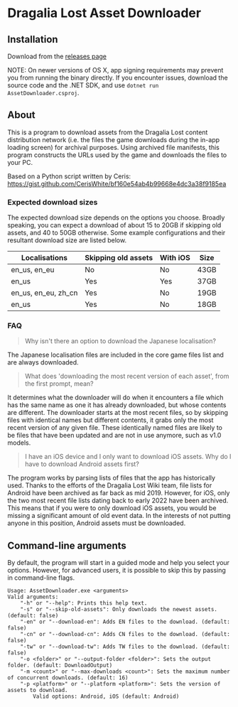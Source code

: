 ﻿# Dragalia Lost Asset Downloader

## Installation

Download from the [releases page](https://github.com/SapiensAnatis/AssetDownloader/releases/latest)

NOTE: On newer versions of OS X, app signing requirements may prevent you from running the binary directly. If you encounter issues, download the source code and the .NET SDK, and use `dotnet run AssetDownloader.csproj`.

## About

This is a program to download assets from the Dragalia Lost content distribution network (i.e. the files the game downloads during the in-app loading screen) for archival purposes.
Using archived file manifests, this program constructs the URLs used by the game and downloads the files to your PC.

Based on a Python script written by Ceris: https://gist.github.com/CerisWhite/bf160e54ab4b99668e4dc3a38f9185ea

### Expected download sizes

The expected download size depends on the options you choose. Broadly speaking, you can expect a download of about 15 to 20GB if skipping old assets, and 40 to 50GB otherwise. Some example configurations and their resultant download size are listed below.

| Localisations       | Skipping old assets | With iOS | Size |
|---------------------|---------------------|----------|------|
| en_us, en_eu        | No                  | No       | 43GB |
| en_us               | Yes                 | Yes      | 37GB |
| en_us, en_eu, zh_cn | Yes                 | No       | 19GB |  
| en_us               | Yes                 | No       | 18GB |

### FAQ

> Why isn't there an option to download the Japanese localisation?

The Japanese localisation files are included in the core game files list and are always downloaded.

> What does 'downloading the most recent version of each asset', from the first prompt, mean?

It determines what the downloader will do when it encounters a file which has the same name as one it has already downloaded, but whose contents are different. The downloader starts at the most recent files, so by skipping files with identical names but different contents, it grabs only the most recent version of any given file. These identically named files are likely to be files that have been updated and are not in use anymore, such as v1.0 models.

> I have an iOS device and I only want to download iOS assets. Why do I have to download Android assets first?

The program works by parsing lists of files that the app has historically used. Thanks to the efforts of the Dragalia Lost Wiki team, file lists for Android have been archived as far back as mid 2019. However, for iOS, only the two most recent file lists dating back to early 2022 have been archived. This means that if you were to only download iOS assets, you would be missing a significant amount of old event data. In the interests of not putting anyone in this position, Android assets must be downloaded.

## Command-line arguments

By default, the program will start in a guided mode and help you select your options. However, for advanced users, it is possible to skip this by passing in command-line flags.

```
Usage: AssetDownloader.exe <arguments>
Valid arguments:
    "-h" or "--help": Prints this help text.
    "-s" or "--skip-old-assets": Only downloads the newest assets. (default: false)
    "-en" or "--download-en": Adds EN files to the download. (default: false)
    "-cn" or "--download-cn": Adds CN files to the download. (default: false)
    "-tw" or "--download-tw": Adds TW files to the download. (default: false)
    "-o <folder>" or "--output-folder <folder>": Sets the output folder. (default: DownloadOutput)
    "-m <count>" or "--max-downloads <count>": Sets the maximum number of concurrent downloads. (default: 16)
    "-p <platform>" or "--platform <platform>": Sets the version of assets to download.
        Valid options: Android, iOS (default: Android)
```

